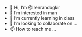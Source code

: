 - 👋 Hi, I’m @Irenrandogkir
- 👀 I’m interested in man
- 🌱 I’m currently learning in class
- 💞️ I’m looking to collaborate on ...
- 📫 How to reach me ...

<!---
Irenrandogkir/Irenrandogkir is a ✨ special ✨ repository because its `README.md` (this file) appears on your GitHub profile.
You can click the Preview link to take a look at your changes.
--->
